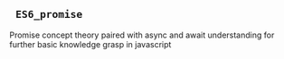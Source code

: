 ## ` ES6_promise`
Promise concept theory paired with async and await understanding for further basic knowledge grasp in javascript